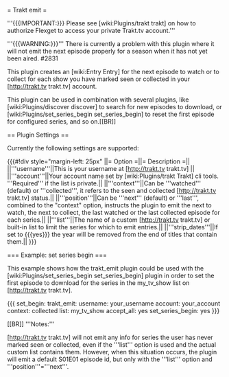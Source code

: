 = Trakt emit =

'''{{{IMPORTANT:}}} Please see [wiki:Plugins/trakt trakt] on how to authorize Flexget to access your private Trakt.tv account.'''

'''{{{WARNING:}}}''' There is currently a problem with this plugin where it will not emit the next episode properly for a season when it has not yet been aired. #2831

This plugin creates an [wiki:Entry Entry] for the next episode to watch or to collect for each show you have marked seen or collected in your [http://trakt.tv trakt.tv] account.

This plugin can be used in combination with several plugins, like [wiki:Plugins/discover discover] to search for new episodes to download, or [wiki:Plugins/set_series_begin set_series_begin] to reset the first episode for configured series, and so on.[[BR]]

== Plugin Settings ==

Currently the following settings are supported:

{{{#!div style="margin-left: 25px"
||= Option =||= Description =||
||'''username'''||This is your username at [http://trakt.tv trakt.tv] ||
||'''account'''||Your account name set by [wiki:Plugins/trakt Trakt] cli tools. '''Required''' if the list is private.||
||'''context'''||Can be '''watched''' (default) or '''collected''', it refers to the seen and collected [http://trakt.tv trakt.tv] status.||
||'''position'''||Can be '''next''' (default) or '''last''', combined to the "context" option, instructs the plugin to emit the next to watch, the next to collect, the last watched or the last collected episode for each series.||
||'''list'''||The name of a custom [http://trakt.tv trakt.tv] or built-in list to limit the series for which to emit entries.||
||'''strip_dates'''||If set to {{{yes}}} the year will be removed from the end of titles that contain them.||
}}}

=== Example: set series begin ===

This example shows how the trakt_emit plugin could be used with the [wiki:Plugins/set_series_begin set_series_begin] plugin in order to set the first episode to download for the series in the my_tv_show list on [http://trakt.tv trakt.tv].

{{{
set_begin:
  trakt_emit:
    username: your_username
    account: your_account
    context: collected
    list: my_tv_show
  accept_all: yes
  set_series_begin: yes
}}}

[[BR]]
'''Notes:'''

[http://trakt.tv trakt.tv] will not emit any info for series the user has never marked seen or collected, even if the '''list''' option is used and the actual custom list contains them. However, when this situation occurs, the plugin will emit a default S01E01 episode id, but only with the '''list''' option and '''position'''='''next'''.